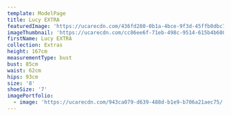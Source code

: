 ```yaml
---
template: ModelPage
title: Lucy EXTRA
featuredImage: 'https://ucarecdn.com/436fd280-0b1a-4bce-9f3d-45ffb0dbc743/'
imageThumbnail: 'https://ucarecdn.com/cc86ee6f-71eb-498c-9514-615b4b608f54/'
firstName: Lucy EXTRA
collection: Extras
height: 167cm
measurementType: bust
bust: 85cm
waist: 62cm
hips: 93cm
size: '8'
shoeSize: '7'
imagePortfolio:
  - image: 'https://ucarecdn.com/943ca079-d639-488d-b1e9-b706a21aec75/'
---
```


